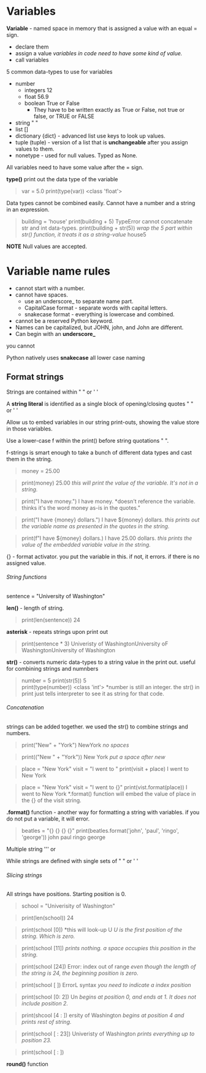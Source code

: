 # Variables

**Variable** - named space in memory that is assigned a value with an equal = sign.

* declare them 
* assign a value   *variables in code need to have some kind of value.* 
* call variables 

5 common data-types to use for variables
* number 
    * integers  12
    * float  56.9
    * boolean True or False
        * They have to be written exactly as True or False, not true or false, or TRUE or FALSE
* string " "  
* list []
* dictionary {dict} - advanced list use keys to look up values. 
* tuple (tuple) - version of a list that is **unchangeable** after you assign values to them.
* nonetype - used for null values. Typed as None.

All variables need to have some value after the = sign. 

**type()** print out the data type of the variable

> var = 5.0
> print(type(var))
> <class 'float'>

Data types cannot be combined easily. Cannot have a number and a string in an expression. 

> building = 'house'
> print(building + 5)
> TypeError cannot concatenate str and int data-types.
> print(building + str(5))            *wrap the 5 part within str() function, it treats it as a string-value* 
> house5



**NOTE** Null values are accepted.

# Variable name rules

* cannot start with a number.
* cannot have spaces.
    * use an underscore_ to separate name part.
    * CapitalCase format - separate words with capital letters.
    * snakecase format - everything is lowercase and combined. 
* cannot be a reserved Python keyword.
* Names can be capitalized, but JOHN, john, and John are different.
* Can begin with an **underscore_**



you cannot 

Python natively uses **snakecase** all lower case naming 


## Format strings 

Strings are contained within " " or ' '

A **string literal** is identified as a single block of opening/closing quotes " " or ' '

Allow us to embed variables in our string print-outs, showing the value store in those variables. 

Use a lower-case f within the print() before string quotations " ".

f-strings is smart enough to take a bunch of different data types and cast them in the string. 

> money = 25.00

> print(money)
> 25.00                                         *this will print the value of the variable. It's not in a string.*

> print("I have money.")
> I have money.                                 *doesn't reference the variable. thinks it's the word money as-is in the quotes."

> print("I have {money} dollars.")
> I have ${money} dollars.                     *this prints out the variable name as presented in the quotes in the string.*

> print(f"I have ${money} dollars.)
> I have 25.00 dollars.                        *this prints the value of the embedded variable value in the string.*

{} - format activator. you put the variable in this. if not, it errors. if there is no assigned value.

###### String functions

sentence = "University of Washington"

**len()** - length of string.
> print(len(sentence))
> 24

**asterisk** - repeats strings upon print out
> print(sentence * 3)
> Univeristy of WashingtonUniversity oF WashingtonUniversity of Washington

**str()** - converts numeric data-types to a string value in the print out. useful for combining strings and numnbers
> number = 5
> print(str(5))
> 5                                    
> print(type(number))
> <class 'int'>                      *number is still an integer. the str() in print just tells interpreter to see it as string for that code. 

###### Concatenation

strings can be added together. we used the str() to combine strings and numbers.

> print("New" + "York")
> NewYork                       *no spaces*

> print(("New " + "York"))
> New York                      *put a space after new* 

> place = "New York"
> visit = "I went to "
> print(visit + place)
> I went to New York         

> place = "New York"
> visit = "I went to {}"
> print(vist.format(place))
> I went to New York                          *.format() function will embed the value of place in the {} of the visit string. 

**.format()** function - another way for formatting a string with variables. if you do not put a variable, it will error.

> beatles = "{} {} {} {}"
> print(beatles.format('john', 'paul', 'ringo', 'george'))
> john paul ringo george


Multiple string ''' or 

While strings are defined with single sets of " " or ' '    


###### Slicing strings

All strings have positions. Starting position is 0.

> school = "Univerisity of Washington"

> print(len(school))
> 24

> print(school [0])         *this will look-up 
> U                         *U is the first position of the string. Which is zero.*

> print(school [11])
> *prints nothing. a space occupies this position in the string.* 

> print(school [24])
> Error: index out of range  *even though the length of the string is 24, the beginning position is zero.*

> print(school [ ])
> ErrorL syntax           *you need to indicate a index position*

> print(school [0: 2])
> Un                       *begins at position 0, and ends at 1. It does not include position 2.* 

> print(shcool [4 : ])
> ersity of Washington     *begins at position 4 and prints rest of string.*

> print(school [ : 23])
> Univeristy of Washington    *prints everything up to position 23.*

> print(school [ : ])

**round()** function 


